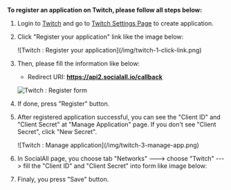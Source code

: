 __To register an application on Twitch, please follow all steps below:__

1. Login to [Twitch](http://www.twitch.tv/) and go to [Twitch Settings Page](https://secure.twitch.tv/settings/connections) to create application.
2. Click "Register your application" link like the image below:
    <div class="soclall-br"></div>
    ![Twitch : Register your application](/img/twitch-1-click-link.png)
    <div class="soclall-br"></div> 
3. Then, please fill the information like below:
    * Redirect URI: __https://api2.socialall.io/callback__
    
    ![Twitch : Register form](/img/twitch-2-register-form.png)
    <div class="soclall-br"></div>

4. If done, press "Register" button.
5. After registered application successful, you can see the "Client ID" and "Client Secret" at "Manage Application" page. If you don't see "Client Secret", click "New Secret".
    <div class="soclall-br"></div>
    ![Twitch : Manage application](/img/twitch-3-manage-app.png)
    <div class="soclall-br"></div>
6. In SocialAll page, you choose tab "Networks" ---> choose "Twitch" ---> fill the "Client ID" and "Client Secret" into form like image below:
7. Finaly, you press "Save" button.